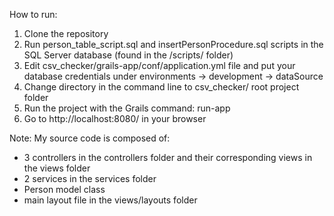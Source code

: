 How to run:
 
1) Clone the repository
2) Run person_table_script.sql and insertPersonProcedure.sql scripts in the SQL Server database (found in the /scripts/ folder)
2) Edit csv_checker/grails-app/conf/application.yml file and put your database credentials under environments -> development -> dataSource
3) Change directory in the command line to csv_checker/ root project folder
4) Run the project with the Grails command: run-app
5) Go to http://localhost:8080/ in your browser


Note: My source code is composed of:
 - 3 controllers in the controllers folder and their corresponding views in the views folder
 - 2 services in the services folder
 - Person model class
 - main layout file in the views/layouts folder